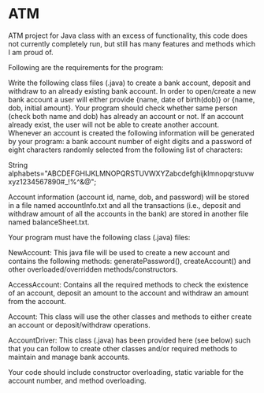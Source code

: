 # ATM
ATM project for Java class with an excess of functionality, this code does not currently completely run, but still has many features and methods which I am proud of.

Following are the requirements for the program: 

Write the following class files (.java) to create a bank account, deposit and withdraw to an already existing bank account. In order to open/create a new bank account a user will either provide {name, date of birth(dob)} or {name, dob, initial amount}. Your program should check whether same person (check both name and dob) has already an account or not.  If an account already exist, the user will not be able to create another account.  
Whenever an account is created the following information will be generated by your program: a bank account number of eight digits and a password of eight characters randomly selected from the following list of characters: 

String alphabets="ABCDEFGHIJKLMNOPQRSTUVWXYZabcdefghijklmnopqrstuvwxyz1234567890#_!%^&@";

Account information (account id, name, dob, and password) will be stored in a file named accountInfo.txt and all the transactions (i.e., deposit and withdraw amount of all the accounts in the bank) are stored in another file named balanceSheet.txt. 

Your program must have the following class (.java) files:

NewAccount: This java file will be used to create a new account and contains the following methods: generatePassword(), createAccount() and other overloaded/overridden methods/constructors.

AccessAccount: Contains all the required methods to check the existence of an account, deposit an amount to the account and withdraw an amount from the account.

Account: This class will use the other classes and methods to either create an account or deposit/withdraw operations.

AccountDriver: This class (.java) has been provided here (see below) such that you can follow to create other classes and/or required methods to maintain and manage bank accounts.

Your code should include constructor overloading, static variable for the account number, and method overloading.  
